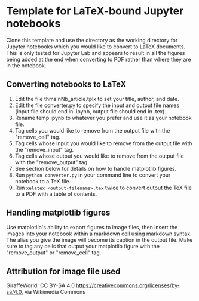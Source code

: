 # Template for LaTeX-bound Jupyter notebooks

Clone this template and use the directory as the working directory for Jupyter notebooks which you would like to convert to LaTeX documents. This is only tested for Jupyter Lab and appears to result in all the figures being added at the end when converting to PDF rather than where they are in the notebook.

## Converting notebooks to LaTeX

1. Edit the file thmsInNb_article.tplx to set your title, author, and date.
2. Edit the file converter.py to specify the input and output file names (input file should end in .ipynb, output file should end in .tex).
3. Rename temp.ipynb to whatever you prefer and use it as your notebook file.
4. Tag cells you would like to remove from the output file with the "remove_cell" tag.
5. Tag cells whose input you would like to remove from the output file with the "remove_input" tag.
6. Tag cells whose output you would like to remove from the output file with the "remove_output" tag.
7. See section below for details on how to handle matplotlib figures.
8. Run ```python converter.py``` in your command line to convert your notebook to a TeX file.
9. Run ```xelatex <output-filename>.tex``` twice to convert output the TeX file to a PDF with a table of contents.

## Handling matplotlib figures

Use matplotlib's ability to export figures to image files, then insert the images into your notebook within a markdown cell using markdown syntax. The alias you give the image will become its caption in the output file. Make sure to tag any cells that output your matplotlib figure with the "remove_output" or "remove_cell" tag.

## Attribution for image file used

GiraffeWorld, CC BY-SA 4.0 <https://creativecommons.org/licenses/by-sa/4.0>, via Wikimedia Commons
